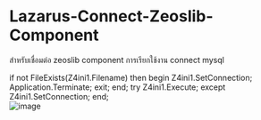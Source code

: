 # Lazarus-Connect-Zeoslib-Component
สำหรับเชื่อมต่อ zeoslib component
การเรียกใช้งาน connect mysql

  if not FileExists(Z4ini1.Filename) then
   begin
     Z4ini1.SetConnection;
     Application.Terminate;
     exit;
   end;
  try
   Z4ini1.Execute;
  except
    Z4ini1.SetConnection;
  end;  
![image](https://user-images.githubusercontent.com/44339462/113791543-176abd00-976e-11eb-8129-fc28f6f18944.png)
